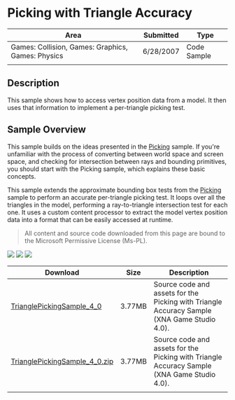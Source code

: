 # Picking with Triangle Accuracy

|Area|Submitted|Type|
|-|-|-|
Games: Collision, Games: Graphics, Games: Physics|6/28/2007|Code Sample
||||

## Description

This sample shows how to access vertex position data from a model. It then uses that information to implement a per-triangle picking test.

## Sample Overview

This sample builds on the ideas presented in the [Picking](Picking) sample. If you're unfamiliar with the process of converting between world space and screen space, and checking for intersection between rays and bounding primitives, you should start with the Picking sample, which explains these basic concepts.

This sample extends the approximate bounding box tests from the [Picking](Picking) sample to perform an accurate per-triangle picking test. It loops over all the triangles in the model, performing a ray-to-triangle intersection test for each one. It uses a custom content processor to extract the model vertex position data into a format that can be easily accessed at runtime.

> All content and source code downloaded from this page are bound to the Microsoft Permissive License (Ms-PL).

![](https://github.com/simondarksidej/XNAGameStudio/blob/archive/Images/XNA_PickingTriangle_01_small.jpg?raw=true)
![](https://github.com/simondarksidej/XNAGameStudio/blob/archive/Images/XNA_PickingTriangle_02_small.jpg?raw=true)
![](https://github.com/simondarksidej/XNAGameStudio/blob/archive/Images/XNA_PickingTriangle_03_small.jpg?raw=true)

Download | Size | Description
---|---|---|
[TrianglePickingSample_4_0](https://github.com/simondarksidej/XNAGameStudio/tree/archive/Samples/TrianglePickingSample_4_0) | 3.77MB | Source code and assets for the Picking with Triangle Accuracy Sample (XNA Game Studio 4.0).
[TrianglePickingSample_4_0.zip](https://github.com/simondarksidej/XNAGameStudioZips/raw/zips/TrianglePickingSample_4_0.zip) | 3.77MB | Source code and assets for the Picking with Triangle Accuracy Sample (XNA Game Studio 4.0).
||||
